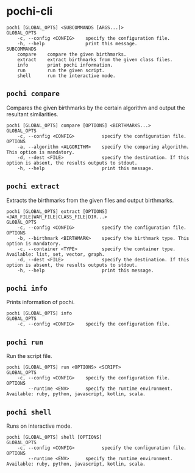 # pochi-cli

```shell
pochi [GLOBAL_OPTS] <SUBCOMMANDS [ARGS...]>
GLOBAL_OPTS
    -c, --config <CONFIG>    specify the configuration file.
    -h, --help               print this message.
SUBCOMMANDS
    compare    compare the given birthmarks.
    extract    extract birthmarks from the given class files.
    info       print pochi information.
    run        run the given script. 
    shell      run the interactive mode.
```

## `pochi compare`

Compares the given birthmarks by the certain algorithm and output the resultant similarities.

```shell
pochi [GLOBAL_OPTS] compare [OPTIONS] <BIRTHMARKS...>
GLOBAL_OPTS
    -c, --config <CONFIG>          specify the configuration file.
OPTIONS
    -a, --algorithm <ALGORITHM>    specify the comparing algorithm.  This option is mandatory.
    -d, --dest <FILE>              specify the destination. If this option is absent, the results outputs to stdout.
    -h, --help                     print this message.
```

## `pochi extract`

Extracts the birthmarks from the given files and output birthmarks.

```shell
pochi [GLOBAL_OPTS] extract [OPTIONS] <JAR_FILE|WAR_FILE|CLASS_FILE|DIR...>
GLOBAL_OPTS
    -c, --config <CONFIG>          specify the configuration file.
OPTIONS
    -b, --birthmark <BIRTHMARK>    specify the birthmark type. This option is mandatory.
    -c, --container <TYPE>         specify the container type. Available: list, set, vector, graph. 
    -d, --dest <FILE>              specify the destination. If this option is absent, the results outputs to stdout.
    -h, --help                     print this message.
```

## `pochi info`

Prints information of pochi.

```shell
pochi [GLOBAL_OPTS] info
GLOBAL_OPTS
    -c, --config <CONFIG>    specify the configuration file.
```

## `pochi run`

Run the script file.

```shell
pochi [GLOBAL_OPTS] run <OPTIONS> <SCRIPT>
GLOBAL_OPTS
    -c, --config <CONFIG>    specify the configuration file.
OPTIONS
        --runtime <ENV>      specify the runtime environment.  Available: ruby, python, javascript, kotlin, scala.
```

## `pochi shell`

Runs on interactive mode.

```shell
pochi [GLOBAL_OPTS] shell [OPTIONS] 
GLOBAL_OPTS
    -c, --config <CONFIG>          specify the configuration file.
OPTIONS
        --runtime <ENV>      specify the runtime environment.  Available: ruby, python, javascript, kotlin, scala.
```